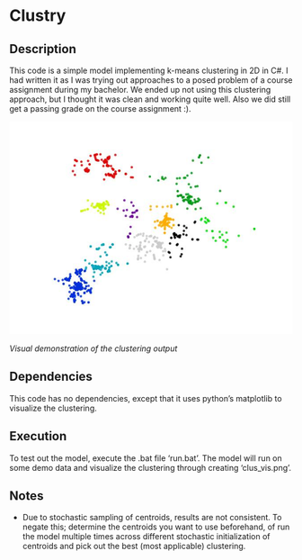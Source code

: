 
# Clustry

## Description
This code is a simple model implementing k-means clustering in 2D in C#. I had written it as I was trying out approaches to a posed problem of a course assignment during my bachelor. We ended up not using this clustering approach, but I thought it was clean and working quite well. Also we did still get a passing grade on the course assignment :).


![](https://github.com/JustinPelle/Clustry/blob/main/clus_vis.jpg)

*Visual demonstration of the clustering output*

## Dependencies
This code has no dependencies, except that it uses python’s matplotlib to visualize the clustering.

## Execution
To test out the model, execute the .bat file ‘run.bat’. The model will run on some demo data and visualize the clustering through creating ‘clus_vis.png’.

## Notes
- Due to stochastic sampling of centroids, results are not consistent. To negate this; determine the centroids you want to use beforehand, of run the model multiple times across different stochastic initialization of centroids and pick out the best (most applicable) clustering.
